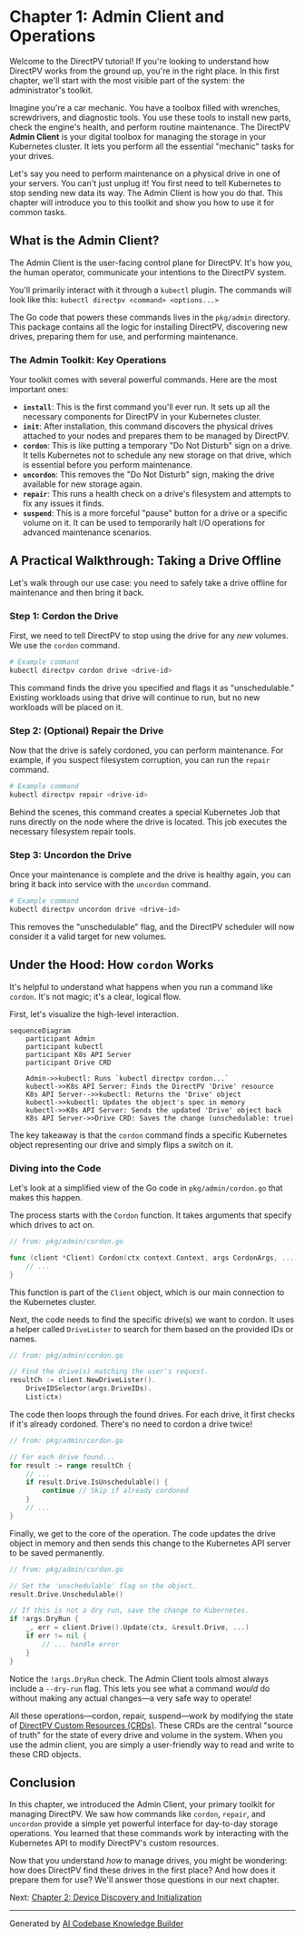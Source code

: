 # Chapter 1: Admin Client and Operations

Welcome to the DirectPV tutorial! If you're looking to understand how DirectPV works from the ground up, you're in the right place. In this first chapter, we'll start with the most visible part of the system: the administrator's toolkit.

Imagine you're a car mechanic. You have a toolbox filled with wrenches, screwdrivers, and diagnostic tools. You use these tools to install new parts, check the engine's health, and perform routine maintenance. The DirectPV **Admin Client** is your digital toolbox for managing the storage in your Kubernetes cluster. It lets you perform all the essential "mechanic" tasks for your drives.

Let's say you need to perform maintenance on a physical drive in one of your servers. You can't just unplug it! You first need to tell Kubernetes to stop sending new data its way. The Admin Client is how you do that. This chapter will introduce you to this toolkit and show you how to use it for common tasks.

## What is the Admin Client?

The Admin Client is the user-facing control plane for DirectPV. It's how you, the human operator, communicate your intentions to the DirectPV system.

You'll primarily interact with it through a `kubectl` plugin. The commands will look like this:
`kubectl directpv <command> <options...>`

The Go code that powers these commands lives in the `pkg/admin` directory. This package contains all the logic for installing DirectPV, discovering new drives, preparing them for use, and performing maintenance.

### The Admin Toolkit: Key Operations

Your toolkit comes with several powerful commands. Here are the most important ones:

*   **`install`**: This is the first command you'll ever run. It sets up all the necessary components for DirectPV in your Kubernetes cluster.
*   **`init`**: After installation, this command discovers the physical drives attached to your nodes and prepares them to be managed by DirectPV.
*   **`cordon`**: This is like putting a temporary "Do Not Disturb" sign on a drive. It tells Kubernetes not to schedule any new storage on that drive, which is essential before you perform maintenance.
*   **`uncordon`**: This removes the "Do Not Disturb" sign, making the drive available for new storage again.
*   **`repair`**: This runs a health check on a drive's filesystem and attempts to fix any issues it finds.
*   **`suspend`**: This is a more forceful "pause" button for a drive or a specific volume on it. It can be used to temporarily halt I/O operations for advanced maintenance scenarios.

## A Practical Walkthrough: Taking a Drive Offline

Let's walk through our use case: you need to safely take a drive offline for maintenance and then bring it back.

### Step 1: Cordon the Drive

First, we need to tell DirectPV to stop using the drive for any *new* volumes. We use the `cordon` command.

```bash
# Example command
kubectl directpv cordon drive <drive-id>
```

This command finds the drive you specified and flags it as "unschedulable." Existing workloads using that drive will continue to run, but no new workloads will be placed on it.

### Step 2: (Optional) Repair the Drive

Now that the drive is safely cordoned, you can perform maintenance. For example, if you suspect filesystem corruption, you can run the `repair` command.

```bash
# Example command
kubectl directpv repair <drive-id>
```

Behind the scenes, this command creates a special Kubernetes Job that runs directly on the node where the drive is located. This job executes the necessary filesystem repair tools.

### Step 3: Uncordon the Drive

Once your maintenance is complete and the drive is healthy again, you can bring it back into service with the `uncordon` command.

```bash
# Example command
kubectl directpv uncordon drive <drive-id>
```

This removes the "unschedulable" flag, and the DirectPV scheduler will now consider it a valid target for new volumes.

## Under the Hood: How `cordon` Works

It's helpful to understand what happens when you run a command like `cordon`. It's not magic; it's a clear, logical flow.

First, let's visualize the high-level interaction.

```mermaid
sequenceDiagram
    participant Admin
    participant kubectl
    participant K8s API Server
    participant Drive CRD

    Admin->>kubectl: Runs `kubectl directpv cordon...`
    kubectl->>K8s API Server: Finds the DirectPV 'Drive' resource
    K8s API Server-->>kubectl: Returns the 'Drive' object
    kubectl->>kubectl: Updates the object's spec in memory
    kubectl->>K8s API Server: Sends the updated 'Drive' object back
    K8s API Server->>Drive CRD: Saves the change (unschedulable: true)
```

The key takeaway is that the `cordon` command finds a specific Kubernetes object representing our drive and simply flips a switch on it.

### Diving into the Code

Let's look at a simplified view of the Go code in `pkg/admin/cordon.go` that makes this happen.

The process starts with the `Cordon` function. It takes arguments that specify which drives to act on.

```go
// from: pkg/admin/cordon.go

func (client *Client) Cordon(ctx context.Context, args CordonArgs, ...) (results []CordonResult, err error) {
    // ...
}
```
This function is part of the `Client` object, which is our main connection to the Kubernetes cluster.

Next, the code needs to find the specific drive(s) we want to cordon. It uses a helper called `DriveLister` to search for them based on the provided IDs or names.

```go
// from: pkg/admin/cordon.go

// Find the drive(s) matching the user's request.
resultCh := client.NewDriveLister().
    DriveIDSelector(args.DriveIDs).
    List(ctx)
```

The code then loops through the found drives. For each drive, it first checks if it's already cordoned. There's no need to cordon a drive twice!

```go
// from: pkg/admin/cordon.go

// For each drive found...
for result := range resultCh {
    // ...
    if result.Drive.IsUnschedulable() {
        continue // Skip if already cordoned
    }
    // ...
}
```

Finally, we get to the core of the operation. The code updates the drive object in memory and then sends this change to the Kubernetes API server to be saved permanently.

```go
// from: pkg/admin/cordon.go

// Set the 'unschedulable' flag on the object.
result.Drive.Unschedulable()

// If this is not a dry run, save the change to Kubernetes.
if !args.DryRun {
    _, err = client.Drive().Update(ctx, &result.Drive, ...)
    if err != nil {
        // ... handle error
    }
}
```
Notice the `!args.DryRun` check. The Admin Client tools almost always include a `--dry-run` flag. This lets you see what a command *would* do without making any actual changes—a very safe way to operate!

All these operations—cordon, repair, suspend—work by modifying the state of [DirectPV Custom Resources (CRDs)](03_directpv_custom_resources__crds__.md). These CRDs are the central "source of truth" for the state of every drive and volume in the system. When you use the admin client, you are simply a user-friendly way to read and write to these CRD objects.

## Conclusion

In this chapter, we introduced the Admin Client, your primary toolkit for managing DirectPV. We saw how commands like `cordon`, `repair`, and `uncordon` provide a simple yet powerful interface for day-to-day storage operations. You learned that these commands work by interacting with the Kubernetes API to modify DirectPV's custom resources.

Now that you understand *how* to manage drives, you might be wondering: how does DirectPV find these drives in the first place? And how does it prepare them for use? We'll answer those questions in our next chapter.

Next: [Chapter 2: Device Discovery and Initialization](02_device_discovery_and_initialization_.md)

---

Generated by [AI Codebase Knowledge Builder](https://github.com/The-Pocket/Tutorial-Codebase-Knowledge)